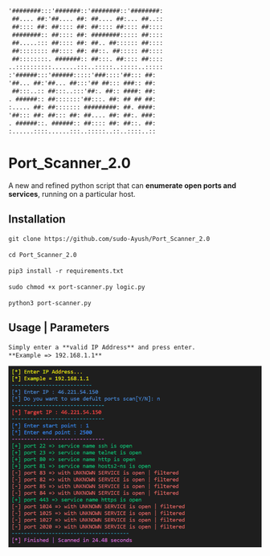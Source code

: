 ```
'########:::'#######::'########::'########:
 ##.... ##:'##.... ##: ##.... ##:... ##..::
 ##:::: ##: ##:::: ##: ##:::: ##:::: ##::::
 ########:: ##:::: ##: ########::::: ##::::
 ##.....::: ##:::: ##: ##.. ##:::::: ##::::
 ##:::::::: ##:::: ##: ##::. ##::::: ##::::
 ##::::::::. #######:: ##:::. ##:::: ##::::
..::::::::::.......:::..:::::..:::::..:::::
:'######:::'######:::::'###::::'##::: ##:  
'##... ##:'##... ##:::'## ##::: ###:: ##:  
 ##:::..:: ##:::..:::'##:. ##:: ####: ##:  
. ######:: ##:::::::'##:::. ##: ## ## ##:  
:..... ##: ##::::::: #########: ##. ####:  
'##::: ##: ##::: ##: ##.... ##: ##:. ###:  
. ######::. ######:: ##:::: ##: ##::. ##:  
:......::::......:::..:::::..::..::::..::
```
# Port_Scanner_2.0
A new and refined python script that can **enumerate open ports and services**, running on a particular host.

## Installation
```
git clone https://github.com/sudo-Ayush/Port_Scanner_2.0

cd Port_Scanner_2.0

pip3 install -r requirements.txt

sudo chmod +x port-scanner.py logic.py

python3 port-scanner.py
```

## Usage | Parameters
```
Simply enter a **valid IP Address** and press enter.
**Example => 192.168.1.1**
```

![POC](https://raw.githubusercontent.com/sudo-Ayush/Port_Scanner_2.0/main/image.PNG)
